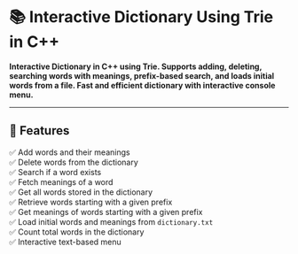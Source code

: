 # 📚 Interactive Dictionary Using Trie in C++

**Interactive Dictionary in C++ using Trie. Supports adding, deleting, searching words with meanings, prefix-based search, and loads initial words from a file. Fast and efficient dictionary with interactive console menu.**

---

## 🚀 Features

✅ Add words and their meanings  
✅ Delete words from the dictionary  
✅ Search if a word exists  
✅ Fetch meanings of a word  
✅ Get all words stored in the dictionary  
✅ Retrieve words starting with a given prefix  
✅ Get meanings of words starting with a given prefix  
✅ Load initial words and meanings from `dictionary.txt`  
✅ Count total words in the dictionary  
✅ Interactive text-based menu
